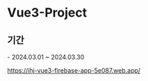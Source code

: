 <h1>Vue3-Project</h1>
<h2>기간</h2>
 - 2024.03.01 ~ 2024.03.30



https://ihj-vue3-firebase-app-5e087.web.app/
